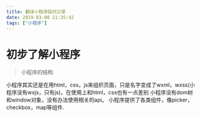 ```yaml
---
title: 翻译小程序踩坑记录
date: 2019-03-08 21:35:42
tags: ["小程序"]
---
```


# 初步了解小程序

> 小程序的结构

小程序其实还是在用html，css，js来组织页面，只是名字变成了wxml，wxss(小程序没有wxjs，只有js)，在使用上和html，css也有一点差别
小程序没有dom树和window对象，没有办法使用相关的api。
小程序提供了各类组件，像picker，checkbox，map等组件.










